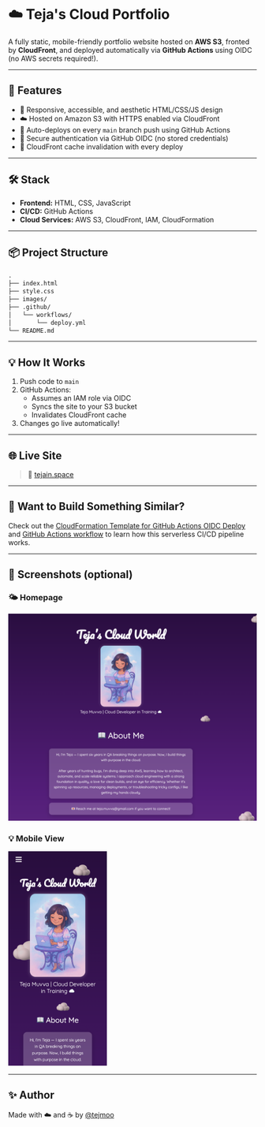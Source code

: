 # ☁️ Teja's Cloud Portfolio

A fully static, mobile-friendly portfolio website hosted on **AWS S3**, fronted by **CloudFront**, and deployed automatically via **GitHub Actions** using OIDC (no AWS secrets required!).

---

## 🚀 Features

- 🎨 Responsive, accessible, and aesthetic HTML/CSS/JS design
- ☁️ Hosted on Amazon S3 with HTTPS enabled via CloudFront
- 🔄 Auto-deploys on every `main` branch push using GitHub Actions
- 🔐 Secure authentication via GitHub OIDC (no stored credentials)
- 🔁 CloudFront cache invalidation with every deploy

---

## 🛠 Stack

- **Frontend:** HTML, CSS, JavaScript
- **CI/CD:** GitHub Actions
- **Cloud Services:** AWS S3, CloudFront, IAM, CloudFormation

---

## 📦 Project Structure

```
.
├── index.html
├── style.css
├── images/
├── .github/
│   └── workflows/
│       └── deploy.yml
└── README.md
```

---

## 💡 How It Works

1. Push code to `main`
2. GitHub Actions:
   - Assumes an IAM role via OIDC
   - Syncs the site to your S3 bucket
   - Invalidates CloudFront cache
3. Changes go live automatically!

---

## 🌐 Live Site

> 🔗 [tejain.space](#)  

---

## 🧠 Want to Build Something Similar?

Check out the [CloudFormation Template for GitHub Actions OIDC Deploy](.github/cloudformation/github-oidc-deploy.yaml) and [GitHub Actions workflow](.github/workflows/deploy.yml) to learn how this serverless CI/CD pipeline works.

---

## 📸 Screenshots (optional)

### 🌤️ Homepage

<img src="README_images/homepage.png" width="600" />

### 💡 Mobile View

<img src="README_images/mobile.png" width="200" />

---

## ✨ Author

Made with ☁️ and ☕ by [@tejmoo](https://github.com/tejmoo)